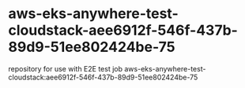 # aws-eks-anywhere-test-cloudstack-aee6912f-546f-437b-89d9-51ee802424be-75
repository for use with E2E test job aws-eks-anywhere-test-cloudstack:aee6912f-546f-437b-89d9-51ee802424be-75
